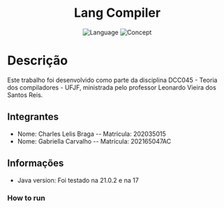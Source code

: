 <h1 align="center">
    <b> Lang Compiler </b> 
</h1>

<p align="center">
  <img alt="Language" src="https://img.shields.io/badge/language-Java-brightgreen">
  <img alt="Concept" src="https://img.shields.io/badge/concept-Compilers-brightgreen">
</p>

# Descrição

Este trabalho foi desenvolvido como parte da disciplina DCC045 - Teoria dos compiladores - UFJF, ministrada pelo professor Leonardo Vieira dos Santos Reis.

## Integrantes

- Nome: Charles Lelis Braga -- Matrícula: 202035015
- Nome: Gabriella Carvalho -- Matrícula: 202165047AC

## Informações

- Java version: Foi testado na 21.0.2 e na 17

### How to run

```bash

```
